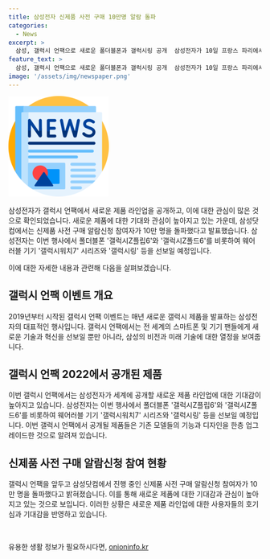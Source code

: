 ```yaml
---
title: 삼성전자 신제품 사전 구매 10만명 알람 돌파
categories:
  - News
excerpt: >
  삼성, 갤럭시 언팩으로 새로운 폴더블폰과 갤럭시링 공개  삼성전자가 10일 프랑스 파리에서 개최한 갤럭시 언팩에서 폴더블폰 ‘갤럭시Z플립6’와 ‘갤럭시Z폴드6’, 웨어러블 기기 ‘갤럭시워치7’ 시리즈와 ‘갤럭시링’을 선보였다. 알람신청 참여자 10만 명 돌파, 사전 구매 이벤트인 등 현재 진행 중. 설문조사 결과 46%가 폴더블폰에 가장 관심을 가지고 있으며, 번역과 카메라 등의 인공지능(AI) 기능에도 높은 기대를 보였다. 
feature_text: >
  삼성, 갤럭시 언팩으로 새로운 폴더블폰과 갤럭시링 공개  삼성전자가 10일 프랑스 파리에서 개최한 갤럭시 언팩에서 폴더블폰 ‘갤럭시Z플립6’와 ‘갤럭시Z폴드6’, 웨어러블 기기 ‘갤럭시워치7’ 시리즈와 ‘갤럭시링’을 선보였다. 알람신청 참여자 10만 명 돌파, 사전 구매 이벤트인 등 현재 진행 중. 설문조사 결과 46%가 폴더블폰에 가장 관심을 가지고 있으며, 번역과 카메라 등의 인공지능(AI) 기능에도 높은 기대를 보였다. 
image: '/assets/img/newspaper.png'
---
```


<p><img src="/assets/img/newspaper.png" alt="kimp 속보" /></p>

<p>삼성전자가 갤럭시 언팩에서 새로운 제품 라인업을 공개하고, 이에 대한 관심이 많은 것으로 확인되었습니다. 새로운 제품에 대한 기대와 관심이 높아지고 있는 가운데, 삼성닷컴에서는 신제품 사전 구매 알람신청 참여자가 10만 명을 돌파했다고 발표했습니다. 삼성전자는 이번 행사에서 폴더블폰 '갤럭시Z플립6'와 '갤럭시Z폴드6'를 비롯하여 웨어러블 기기 '갤럭시워치7' 시리즈와 '갤럭시링' 등을 선보일 예정입니다.</p>

<p>이에 대한 자세한 내용과 관련해 다음을 살펴보겠습니다.</p>

<h2 data-ke-size="size26">갤럭시 언팩 이벤트 개요</h2>

<p>2019년부터 시작된 갤럭시 언팩 이벤트는 매년 새로운 갤럭시 제품을 발표하는 삼성전자의 대표적인 행사입니다. 갤럭시 언팩에서는 전 세계의 스마트폰 및 기기 팬들에게 새로운 기술과 혁신을 선보일 뿐만 아니라, 삼성의 비전과 미래 기술에 대한 열정을 보여줍니다.</p>

<h2 data-ke-size="size26">갤럭시 언팩 2022에서 공개된 제품</h2>

<p>이번 갤럭시 언팩에서는 삼성전자가 세계에 공개할 새로운 제품 라인업에 대한 기대감이 높아지고 있습니다. 삼성전자는 이번 행사에서 폴더블폰 '갤럭시Z플립6'와 '갤럭시Z폴드6'를 비롯하여 웨어러블 기기 '갤럭시워치7' 시리즈와 '갤럭시링' 등을 선보일 예정입니다. 이번 갤럭시 언팩에서 공개될 제품들은 기존 모델들의 기능과 디자인을 한층 업그레이드한 것으로 알려져 있습니다.</p>

<h2 data-ke-size="size26">신제품 사전 구매 알람신청 참여 현황</h2>

<p>갤럭시 언팩을 앞두고 삼성닷컴에서 진행 중인 신제품 사전 구매 알람신청 참여자가 10만 명을 돌파했다고 밝혀졌습니다. 이를 통해 새로운 제품에 대한 기대감과 관심이 높아지고 있는 것으로 보입니다. 이러한 상황은 새로운 제품 라인업에 대한 사용자들의 호기심과 기대감을 반영하고 있습니다.</p>

<p data-ke-size="size16">&nbsp;</p>
유용한 생활 정보가 필요하시다면, <a href="https://onioninfo.kr" rel="dofollow">onioninfo.kr</a>


